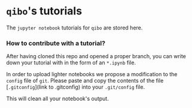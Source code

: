 # `qibo`'s tutorials

The `jupyter notebook` tutorials for `qibo` are stored here. 

### How to contribute with a tutorial?

After having cloned this repo and opened a proper branch, you can write down your 
tutorial with in the form of an `*.ipynb` file.

In order to upload lighter notebooks we propose a modification to the `config` file
of `git`. Please paste and copy the contents of the file [`.gitconfig`](link to .gitconfig) 
into your `.git/config` file.

This will clean all your notebook's output.
